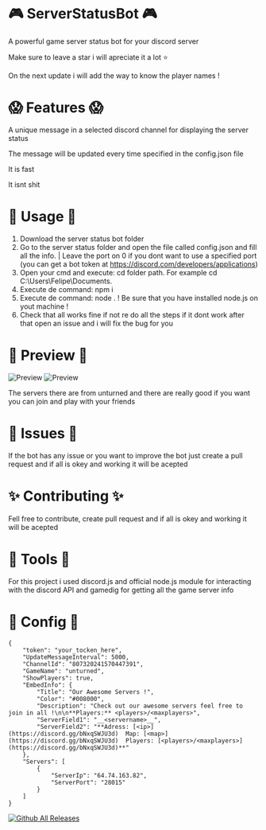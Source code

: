 # 🎮 ServerStatusBot 🎮
A powerful game server status bot for your discord server

Make sure to leave a star i will apreciate it a lot ⭐

On the next update i will add the way to know the player names !

# 😱 Features 😱
A unique message in a selected discord channel for displaying the server status

The message will be updated every time specified in the config.json file

It is fast

It isnt shit

# 👤 Usage 👤
1. Download the server status bot folder
2. Go to the server status folder and open the file called config.json and fill all the info. | Leave the port on 0 if you dont want to use a specified port
(you can get a bot token at https://discord.com/developers/applications)
3. Open your cmd and execute: cd folder path. For example cd C:\Users\Felipe\Documents.
4. Execute de command: npm i
5. Execute de command: node . ! Be sure that you have installed node.js on yout machine !
6. Check that all works fine if not re do all the steps if it dont work after that open an issue and i will fix the bug for you

# 🌠 Preview 🌠
![Preview](https://i.imgur.com/sYsF2Z3.png)
![Preview](https://i.imgur.com/xAmbfB9.png)

The servers there are from unturned and there are really good if you want you can join and play with your friends

# 💊 Issues 💊
If the bot has any issue or you want to improve the bot just create a pull request and if all is okey and working it will be acepted

# ✨ Contributing ✨
Fell free to contribute, create pull request and if all is okey and working it will be acepted

# 🔬 Tools 🔬
For this project i used discord.js and official node.js module for interacting with the discord API and gamedig for getting all the game server info

# 🥨 Config 🥨
```
{
    "token": "your_tocken_here",
    "UpdateMessageInterval": 5000,
    "ChannelId": "807320241570447391",
    "GameName": "unturned",
    "ShowPlayers": true,
    "EmbedInfo": {
        "Title": "Our Awesome Servers !",
        "Color": "#008000",
        "Description": "Check out our awesome servers feel free to join in all !\n\n**Players:** <players>/<maxplayers>",
        "ServerField1": "__<servername>__",
        "ServerField2": "**Adress: [<ip>](https://discord.gg/bNxqSWJU3d)  Map: [<map>](https://discord.gg/bNxqSWJU3d)  Players: [<players>/<maxplayers>](https://discord.gg/bNxqSWJU3d)**"
    },
    "Servers": [
        {
            "ServerIp": "64.74.163.82",
            "ServerPort": "28015"
        }
    ]
}
```

[![Github All Releases](https://img.shields.io/github/downloads/01-Feli/ServerStatusBot/total?label=Github%20Downloads)]()
